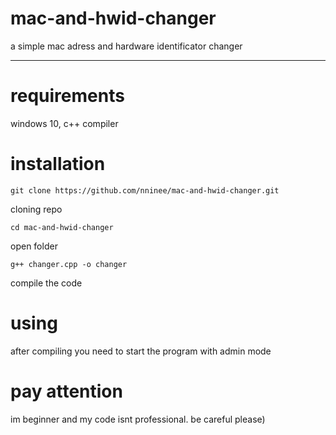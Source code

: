 # mac-and-hwid-changer
a simple mac adress and hardware identificator changer
***
# requirements
windows 10, c++ compiler

# installation 
`git clone https://github.com/nninee/mac-and-hwid-changer.git`

cloning repo

`cd mac-and-hwid-changer`

open folder

`g++ changer.cpp -o changer`

compile the code 

# using
after compiling you need to start the program with admin mode

# pay attention

im beginner and my code isnt professional. be careful please)
